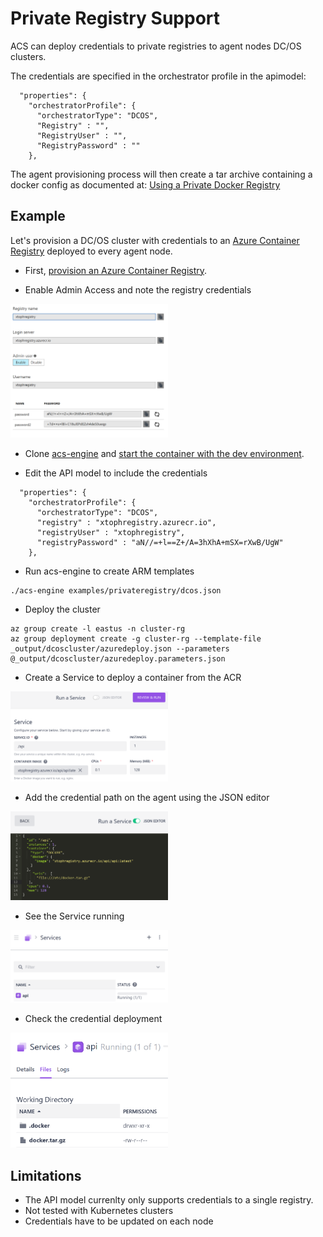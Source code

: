 # Private Registry Support

ACS can deploy credentials to private registries to agent nodes DC/OS clusters.

The credentials are specified in the orchestrator profile in the apimodel:
```
  "properties": {
    "orchestratorProfile": {
      "orchestratorType": "DCOS",
      "Registry" : "",
      "RegistryUser" : "",
      "RegistryPassword" : ""
    },
```

The agent provisioning process will then create a tar archive containing a docker config as documented at: [Using a Private Docker Registry](https://docs.mesosphere.com/1.9/deploying-services/private-docker-registry/)

## Example
Let's provision a DC/OS cluster with credentials to an [Azure Container Registry](https://azure.microsoft.com/en-us/services/container-registry/) deployed to every agent node.

- First, [provision an Azure Container Registry](https://docs.microsoft.com/en-us/azure/container-registry/container-registry-managed-get-started-portal).  

- Enable Admin Access and note the registry credentials
<img src="../../docs/images/acrblade.png" alt="ACR Blade with Admin Access enabled" style="width: 50%; height: 50%;"/>

- Clone [acs-engine](http://github.com/azure/acs-engine) and [start the container with the dev environment](https://github.com/Azure/acs-engine/blob/master/docs/acsengine.md).

- Edit the API model to include the credentials
```
  "properties": {
    "orchestratorProfile": {
      "orchestratorType": "DCOS",
      "registry" : "xtophregistry.azurecr.io",
      "registryUser" : "xtophregistry",
      "registryPassword" : "aN//=+l==Z+/A=3hXhA+mSX=rXwB/UgW"
    },
```

- Run acs-engine to create ARM templates
```
./acs-engine examples/privateregistry/dcos.json
```

- Deploy the cluster
```
az group create -l eastus -n cluster-rg
az group deployment create -g cluster-rg --template-file _output/dcoscluster/azuredeploy.json --parameters @_output/dcoscluster/azuredeploy.parameters.json
```

- Create a Service to deploy a container from the ACR
<img src="../../docs/images/dcos-create-service-from-reg.png" alt="Service Creation from Registry" style="width: 50%; height: 50%;"/>

- Add the credential path on the agent using the JSON editor
<img src="../../docs/images/dcos-create-service-json.png" alt="JSON editor with credential path" style="width: 50%; height: 50%;"/>

- See the Service running
<img src="../../docs/images/dcos-running-service-from-reg.png" alt="Running Service" style="width: 50%; height: 50%;"/>

- Check the credential deployment
<img src="../../docs/images/dcos-running-service-from-reg-files.png" alt="Running Service" style="width: 50%; height: 50%;"/>

## Limitations
- The API model currenlty only supports credentials to a single registry.
- Not tested with Kubernetes clusters
- Credentials have to be updated on each node 